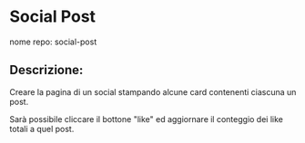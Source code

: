 # Social Post
nome repo: social-post

## Descrizione:
Creare la pagina di un social stampando alcune card contenenti ciascuna un post.

Sarà possibile cliccare il bottone "like" ed aggiornare il conteggio dei like totali a quel post.
